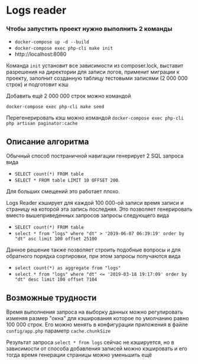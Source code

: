 # Logs reader

### Чтобы запустить проект нужно выполнить 2 команды

* `docker-compose up -d --build`
* `docker-compose exec php-cli make init`
* http://localhost:8080

Команда `init` установит все зависимости из composer.lock, 
выставит разрешения на директории для записи логов, 
применит миграции к проекту, 
заполнит созданную таблицу тестовыми записями (2 000 000 строк) и подготовит кэш

Добавить ещё 2 000 000 строк можно командой 

`docker-compose exec php-cli make seed`

Перегенерировать кэш можно командой `docker-compose exec php-cli php artisan paginator:cache`

## Описание алгоритма

Обычный способ постраничной навигации генерирует 2 SQL запроса вида

* `SELECT count(*) FROM table` 
* `SELECT * FROM table LIMIT 10 OFFSET 200`.
 
Для больших смещений это работает плохо.

Logs Reader кэширует для каждой 100 000-ой записи время записи и страницу на которой эта запись последняя.
Это позволяет генерировать вместо вышеприведенных запросов запросы следующего вида

* `SELECT count(*) FROM table`
* `select * from "logs" where "dt" > '2019-06-07 06:39:19' order by "dt" asc limit 100 offset 25100`

Данное решение также позволяет строить подобные вопросы и для обратного порядка сортировки, при этом запросы получаются вида

* `select count(*) as aggregate from "logs"`
* `select * from "logs" where "dt" <= '2019-03-18 19:17:09' order by "dt" desc limit 100 offset 7104`

## Возможные трудности

Время выполнения запроса на выборку данных можно 
регулировать изменяя размер "окна" для кэширования которое по умолчанию равно 100 000 строк. 
Его можно менять в конфигурации приложения в файле `config/app.php` параметр `cache.chunkSize`

Результат запроса `select * from logs` сейчас не кэшируется, но в зависимости от способа добавления записей можно кэшировать и его
тогда время генерации страницы можно уменьшить ещё

